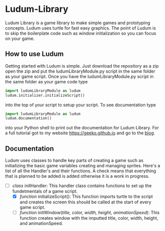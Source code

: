 # Ludum-Library
Ludum Library is a game library to make simple games and prototyping concepts. Ludum uses turtle for fast easy graphics. The point of Ludum is to skip the boilerplate code such as window initialization so you can focus on your game.

## How to use Ludum
Getting started with Ludum is simple. Just download the repository as a zip open the zip and put the ludumLibraryModule.py 
script in the same folder as your game script. Once you have the ludumLibraryModule.py script in the same folder as your game 
code type
```python
import ludumLibraryModule as ludum
ludum.initializer.initializeScript()
```
into the top of your script to setup your script. To see documentation type
```python
import ludumLibraryModule as ludum
ludum.documentation()
```
into your Python shell to print out the documentation for Ludum Library. For a full tutorial got to my website 
https://geeko.github.io and go to the [blog](https://geeko.github.io/blog). 

## Documentation
Ludum uses classes to handle key parts of creating a game such as initializing the basic game variables creating and managing 
sprites. Here's a list of all the Handler's and their functions. A check means that everything that is planned to be added is added otherwise it is a work in progress.
* [ ] *class* initHandler: This handler class contains functions to set up the fundetmentals of a game script.
  * [x] *function* initializeScript(): This function imports turtle to the script and creates the screen this should be called at the start of every game script.
  * [ ] *function* initWindow(*title, color, width, height, animationSpeed*): This function creates window with the imputted title, color, width, height, and animationSpeed.
